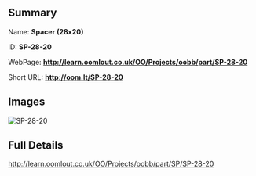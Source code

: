 

## Summary
 
Name: __Spacer (28x20)__

ID: __SP-28-20__

WebPage: __http://learn.oomlout.co.uk/OO/Projects/oobb/part/SP-28-20__

Short URL: __http://oom.lt/SP-28-20__


## Images
![SP-28-20](http://oomlout.com/oomlout-OOBB/part/SP/SP-28-20/OOBB-SP-28-20_420.png)




## Full Details

 http://learn.oomlout.co.uk/OO/Projects/oobb/part/SP/SP-28-20

